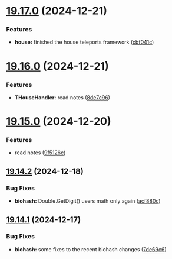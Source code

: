 # [19.17.0](https://github.com/Torwent/WaspLib/compare/v19.16.0...v19.17.0) (2024-12-21)


### Features

* **house:** finished the house teleports framework ([cbf041c](https://github.com/Torwent/WaspLib/commit/cbf041c88567964497a91a739586f857f4c0d6e8))



# [19.16.0](https://github.com/Torwent/WaspLib/compare/v19.15.0...v19.16.0) (2024-12-21)


### Features

* **THouseHandler:** read notes ([8de7c96](https://github.com/Torwent/WaspLib/commit/8de7c96e3fff3a4cc3b04e0cab3f1f2217bb28a8))



# [19.15.0](https://github.com/Torwent/WaspLib/compare/v19.14.2...v19.15.0) (2024-12-20)


### Features

* read notes ([9f5126c](https://github.com/Torwent/WaspLib/commit/9f5126c79d5a5fa7da59fa745289d97684945a61))



## [19.14.2](https://github.com/Torwent/WaspLib/compare/v19.14.1...v19.14.2) (2024-12-18)


### Bug Fixes

* **biohash:** Double.GetDigit() users math only again ([acf880c](https://github.com/Torwent/WaspLib/commit/acf880c67b49de3d8ba2432d044b252e829524f1))



## [19.14.1](https://github.com/Torwent/WaspLib/compare/v19.14.0...v19.14.1) (2024-12-17)


### Bug Fixes

* **biohash:** some fixes to the recent biohash changes ([7de69c6](https://github.com/Torwent/WaspLib/commit/7de69c6323e4a3d3aad89c66cd1882f8adbbc209))



